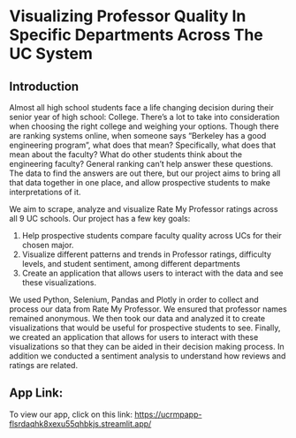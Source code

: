 # Visualizing Professor Quality In Specific Departments Across The UC System

## Introduction
Almost all high school students face a life changing decision during their senior year of high school: College. There’s a lot to take into consideration when choosing the right college and weighing your options. Though there are ranking systems online, when someone says “Berkeley has a good engineering program”, what does that mean? Specifically, what does that mean about the faculty? What do other students think about the engineering faculty? General ranking can’t help answer these questions. The data to find the answers are out there, but our project aims to bring all that data together in one place, and allow prospective students to make interpretations of it. 


We aim to scrape, analyze and visualize Rate My Professor ratings across all 9 UC schools. 
Our project has a few key goals:
1. Help prospective students compare faculty quality across UCs for their chosen major.
2. Visualize different patterns and trends in Professor ratings, difficulty levels, and student sentiment, among different departments
3. Create an application that allows users to interact with the data and see these visualizations.

We used Python, Selenium, Pandas and Plotly in order to collect and process our data from Rate My Professor. We ensured that professor names remained anonymous. We then took our data and analyzed it to create visualizations that would be useful for prospective students to see. Finally, we created an application that allows for users to interact with these visualizations so that they can be aided in their decision making process. In addition we conducted a sentiment analysis to understand how reviews and ratings are related.

## App Link:
To view our app, click on this link:
https://ucrmpapp-flsrdaqhk8xexu55qhbkjs.streamlit.app/
